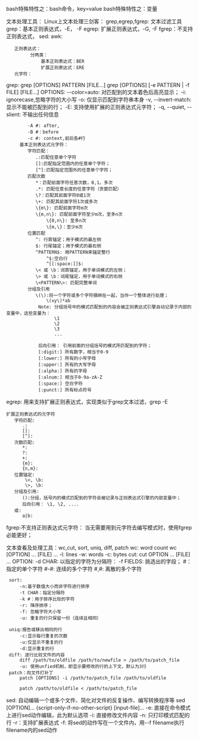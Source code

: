 bash特殊特性之：bash命令，key=value
bash特殊特性之：变量

文本处理工具：
   Linux上文本处理三剑客：
       grep,egrep,fgrep: 文本过滤工具
           grep：基本正则表达式，-E， -F
           egrep: 扩展正则表达式，-G, -F
           fgrep：不支持正则表达式，
       sed:
       awk:
       
       正则表达式：
             分两类：
                 基本正则表达式：BER
                 扩展正则表达式：ERE
       元字符：  
grep:
    grep [OPTIONS] PATTERN [FILE...]
    grep [OPTIONS] [-e PATTERN | -f FILE] [FILE...]
         OPTIONS:
            --color=auto: 对匹配到的文本着色后高亮显示；
            -i: ignorecase,忽略字符的大小写
            -o: 仅显示匹配到字符串本身
            -v, --invert-match: 显示不能被匹配到的行；
            -E: 支持使用扩展的正则表达式元字符；
            -q, --quiet, --slient: 不输出任何信息
            
            -A #: after,
            -B #：before
            -c #: context,前后各#行
         基本正则表达式元字符：
            字符匹配：
               .:匹配任意单个字符
               []:匹配指定范围内的任意单个字符；
               [^]:匹配指定范围外的任意单个字符；
            匹配次数
               *：匹配前面字符任意次数，0,1，多次
               .*: 匹配任意长度的任意字符（贪婪匹配）
               \?：匹配其前面字符0或1次
               \+: 匹配其前面字符1次或多次
               \{m\}: 匹配前面字符m次
               \{m,n\}: 匹配前面字符至少m次，至多n次
                   \{0,n\}: 至多n次
                   \{m,\}：至少m次
            位置匹配
               ^: 行首锚定；用于模式的最左侧
               $: 行尾锚定；用于模式的最右侧
               ^PATTERN$: 用PATTERN来锚定整行
                   ^$:空白行
                   ^[[:space:]]$:
               \< 或 \b：词首锚定，用于单词模式的左侧；
               \> 或 \b：词尾锚定，用于单词模式的右侧
               \<PATTERN\>: 匹配完整单词
            分组及引用
               \(\):将一个字符或多个字符捆绑在一起，当作一个整体进行处理；
                   \(xy\)*ab
                Note: 分组括号中的模式匹配到的内容会被正则表达式引擎自动记录于内部的变量中，这些变量为：
                      \1
                      \2
                      \3
                      ...
                      
                后向引用： 引用前面的分组括号的模式所匹配到的字符；
                [:digit:] 所有数字，相当于0-9
                [:lower:] 所有的小写字母
                [:upper:] 所有的大写字母
                [:alpha:] 所有的字母
                [:alnum:] 相当于0-9a-zA-Z
                [:space:] 空白字符
                [:punct:] 所有标点符号
egrep:
    用来支持扩展正则表达式，实现类似于grep文本过滤，grep -E
    
    扩展正则表达式的元字符
       字符匹配:
          .:
          []:
          [^]:
       次数匹配:
          *:
          ?:
          +:
          {m}:
          {n,m}:
       位置锚定:
           \<, \b:
           \>, \b:
       分组及引用:
          ():分组，括号内的模式匹配到的字符会被记录与正则表达式引擎的内部变量中；
          后向引用： \1, \2, ....
       或:
          a|b:
    
fgrep:不支持正则表达式元字符：
    当无需要用到元字符去编写模式时，使用fgrep必能更好；
  
文本查看及处理工具：wc,cut, sort, uniq, diff, patch
    wc: word count
        wc [OPTION] ... [FILE] ...
           -l: lines
           -w: words
           -c: bytes
     cut:
          cut OPTION ... [FILE] ...
              OPTION:
                  -d CHAR: 以指定的字符为分隔符：
                  -f FIELDS: 挑选出的字段；
                        #： 指定的单个字符
                        #-#: 连续的多个字符
                        #,#: 离散的多个字符
                        
     sort:
         -n:基于数值大小而非字符进行排序
         -t CHAR：指定分隔符
         -k #：用于排序比较的字符
         -r: 降序排序；
         -f: 忽略字符大小写
         -u: 重复的行只保留一份（连续且相同）
         
     uniq:报告或移出相同的行
         -c:显示每行重复的次数
         -u:仅显示不重复的行
         -d:显示重复的行
     diff: 逐行比较文件的内容
         diff /path/to/oldfile /path/to/newfile > /path/to/patch_file
         -u: 使用unfied机制，即显示要修改的行的上下文，默认为3行
     patch：向文件打补丁
         patch [OPTIONS] -i /path/to/patch_file /path/to/oldfile
         
         patch /path/to/oldfile < /path/to/patch_file

sed: 自动编辑一个或多个文件、简化对文件的反复操作、编写转换程序等
    sed [OPTION]... {script-only-if-no-other-script} [input-file]...
        -e: 直接在命令模式上进行sed动作编辑，此为默认选项
        -i: 直接修改文件内容
        -n: 只打印模式匹配的行
        -r：支持扩展表达式
        -f: 将sed的动作写在一个文件内，用--f filename执行filename内的sed动作
    
